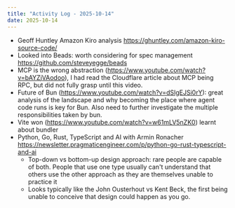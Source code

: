 ```yaml
---
title: "Activity Log - 2025-10-14"
date: 2025-10-14
---
```


- Geoff Huntley Amazon Kiro analysis https://ghuntley.com/amazon-kiro-source-code/
- Looked into Beads: worth considering for spec management https://github.com/steveyegge/beads
- MCP is the wrong abstraction (https://www.youtube.com/watch?v=bAYZjVAodoo), I had read the Cloudflare article about MCP being RPC, but did not fully grasp until this video.
- Future of Bun (https://www.youtube.com/watch?v=dSIgEJSi0rY): great analysis of the landscape and why becoming the place where agent code runs is key for Bun. Also need to further investigate the multiple responsibilities taken by bun.
- Vite won (https://www.youtube.com/watch?v=w61mLV5nZK0) learnt about bundler
- Python, Go, Rust, TypeScript and AI with Armin Ronacher https://newsletter.pragmaticengineer.com/p/python-go-rust-typescript-and-ai
  - Top-down vs bottom-up design approach: rare people are capable of both. People that use one type usually can't understand that others use the other approach as they are themselves unable to practice it
  - Looks typically like the John Ousterhout vs Kent Beck, the first being unable to conceive that design could happen as you go.
